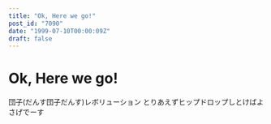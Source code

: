 ```yaml
---
title: "Ok, Here we go!"
post_id: "7090"
date: "1999-07-10T00:00:09Z"
draft: false
---
```


# Ok, Here we go!

団子(だんす団子だんす)レボリューション とりあえずヒップドロップしとけばよさげでーす

